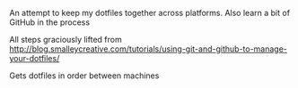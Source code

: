 An attempt to keep my dotfiles together across platforms. Also learn a bit of GitHub in the process

All steps graciously lifted from http://blog.smalleycreative.com/tutorials/using-git-and-github-to-manage-your-dotfiles/

Gets dotfiles in order between machines



